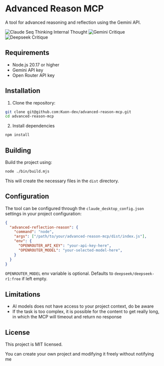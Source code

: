 # Advanced Reason MCP

A tool for advanced reasoning and reflection using the Gemini API.

![Claude Seq Thinking Internal Thought](https://s3.kuonstudios.com/seq-think.webp)
![Gemini Critique](https://s3.kuonstudios.com/seq-gemini.webp)
![Deepseek Critique](https://s3.kuonstudios.com/seq-deepseek.webp)

## Requirements

- Node.js 20.17 or higher
- Gemini API key
- Open Router API key

## Installation

1. Clone the repository:

```bash
git clone git@github.com:Kuon-dev/advanced-reason-mcp.git
cd advanced-reason-mcp
```

2. Install dependencies

```bash
npm install
```

## Building

Build the project using:

```bash
node ./bin/build.mjs
```

This will create the necessary files in the `dist` directory.

## Configuration

The tool can be configured through the `claude_desktop_config.json` settings in your project configuration:

```json
{
  "advanced-reflection-reason": {
    "command": "node",
    "args": ["/path/to/your/advanced-reason-mcp/dist/index.js"],
    "env": {
      "OPENROUTER_API_KEY": "your-api-key-here",
      "OPENROUTER_MODEL": "your-selected-model-here",
    }
  }
}
```

`OPENROUTER_MODEL` env variable is optional. Defaults to `deepseek/deepseek-r1:free` if left empty.

## Limitations

- AI models does not have access to your project context, do be aware
- If the task is too complex, it is possible for the content to get really long, in which the MCP will timeout and return no response

## License

This project is MIT licensed.

You can create your own project and modifying it freely without notifying me
